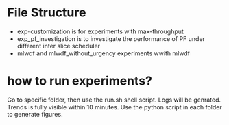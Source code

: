 # File Structure
* exp-customization is for experiments with max-throughput
* exp_pf_investigation is to investigate the performance of PF under different inter slice scheduler
* mlwdf and mlwdf_without_urgency experiments wwith mlwdf

# how to run experiments?
Go to specific folder, then use the run.sh shell script. Logs will be genrated. Trends is fully visible within 10 minutes. Use the python script in each folder to generate figures.



